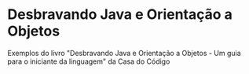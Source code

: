 # Desbravando Java e Orientação a Objetos
Exemplos do livro "Desbravando Java e Orientação a Objetos - Um guia para o iniciante da linguagem" da Casa do Código
